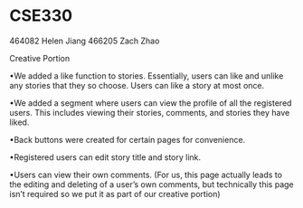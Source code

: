# CSE330
464082 Helen Jiang
466205 Zach Zhao


Creative Portion


•We added a like function to stories. Essentially, users can like and unlike any stories that they so choose. Users can like a story at most once.  

•We added a segment where users can view the profile of all the registered users. This includes viewing their stories, comments, and stories they have liked.

•Back buttons were created for certain pages for convenience. 

•Registered users can edit story title and story link.

•Users can view their own comments. (For us, this page actually leads to the editing and deleting of a user’s own comments, but technically this page isn’t required so we put it as part of our creative portion)

